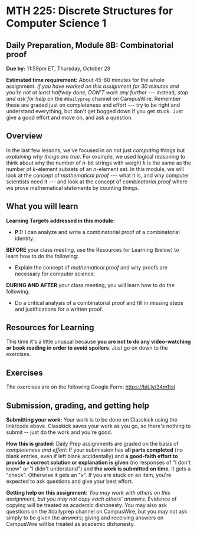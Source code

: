 # MTH 225: Discrete Structures for Computer Science 1 

## Daily Preparation, Module 8B: Combinatorial proof

**Due by:** 11:59pm ET, Thursday, October 29

**Estimated time requirement:** About 45-60 minutes for the whole assignment. *If you have worked on this assignment for 30 minutes and you're not at least halfway done, DON'T work any further* --- instead, *stop and ask for help* on the `#dailyprep` channel on CampusWire. Remember these are graded just on completeness and effort --- try to be right and understand everything, but don't get bogged down if you get stuck. Just give a good effort and move on, and ask a question. 



## Overview 

In the last few lessons, we've focused in on not just *computing* things but *explaining why things are true*. For example, we used logical reasoning to think about why the number of $n$-bit strings with weight $k$ is the same as the number of $k$-element subsets of an $n$-element set. In this module, we will look at the concept of *mathematical proof* --- what it is, and why computer scientists need it --- and look at the concept of *combinatorial proof* where we prove mathematical statements by counting things. 



## What you will learn 

**Learning Targets addressed in this module:** 

-   **P.1:** I can analyze and write a combinatorial proof of a combinatorial identity.

**BEFORE** your class meeting, use the Resources for Learning (below) to learn how to do the following: 

- Explain the concept of *mathematical proof* and why proofs are necessary for computer science. 


**DURING AND AFTER** your class meeting, you will learn how to do the following: 

- Do a critical analysis of a combinatorial proof and fill in missing steps and justifications for a written proof. 

## Resources for Learning

This time it's a little unusual because **you are not to do any video-watching or book reading in order to avoid spoilers**. Just go on down to the exercises. 



## Exercises

The exercises are on the following Google Form: https://bit.ly/34m1tsI

## Submission, grading, and getting help 

**Submitting your work:** Your work is to be done on Classkick using the link/code above. Classkick saves your work as you go, so there's nothing to submit -- just do the work and you're good. 

**How this is graded:** Daily Prep assignments are graded on the basis of *completeness and effort*: If your submission has **all parts completed** (no blank entries, even if left blank accidentally) and **a good-faith effort to provide a correct solution or explanation is given** (no responses of "I don't know" or "I didn't understand") and **the work is submitted on time**, it gets a "check". Otherwise it gets an "x". If you are stuck on an item, you're expected to ask questions and give your best effort.  

**Getting help on this assignment:** *You may work with others on this assignment, but you may not copy each others' answers.* Evidence of copying will be treated as academic dishonesty. You may also ask questions on the #dailyprep channel on CampusWire, but you may not ask simply to be given the answers; giving and receiving answers on CampusWire will be treated as academic dishonesty.
<!--stackedit_data:
eyJoaXN0b3J5IjpbNjQ3NjgyNDg0LC0yMTMxODkzMDExLC0xNT
Y2MjEyMDQwXX0=
-->